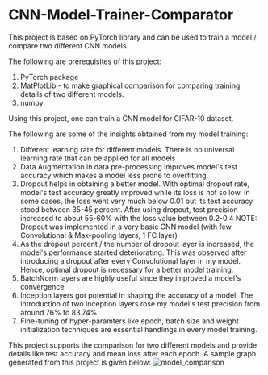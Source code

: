 # CNN-Model-Trainer-Comparator
This project is based on PyTorch library and can be used to train a model / compare two different CNN models.

The following are prerequisites of this project:
1. PyTorch package
2. MatPlotLib - to make graphical comparison for comparing training details of two different models.
3. numpy

Using this project, one can train a CNN model for CIFAR-10 dataset.

The following are some of the insights obtained from my model training:
1. Different learning rate for different models. There is no universal learning rate that can be applied for all models
2. Data Augmentation in data pre-processing improves model's test accuracy which makes a model less prone to overfitting.
3. Dropout helps in obtaining a better model. With optimal dropout rate, model's test accuracy greatly improved while its loss is not so low. In some cases, the loss went very much below 0.01 but its test accuracy stood between 35-45 percent. 
After using dropout, test precision increased to about 55-60% with the loss value between 0.2-0.4
NOTE: Dropout was implemented in a very basic CNN model (with few Convolutional & Max-pooling layers, 1 FC layer)
4. As the dropout percent / the number of dropout layer is increased, the model's performance started deteriorating. This was observed after introducing a dropout after every Convolutional layer in my model.
Hence, optimal dropout is necessary for a better model training.
5. BatchNorm layers are highly useful since they improved a model's convergence
6. Inception layers got potential in shaping the accuracy of a model. The introduction of two Inception layers rose my model's test precision from around 76% to 83.74%.
7. Fine-tuning of hyper-paramters like epoch, batch size and weight initialization techniques are essential handlings in every model training.

This project supports the comparison for two different models and provide details like test accuracy and mean loss after each epoch. A sample graph generated from this project is given below:
![model_comparison](https://user-images.githubusercontent.com/29046579/128039375-e9580296-eb75-4c8b-8892-e56570ad2ade.png)



